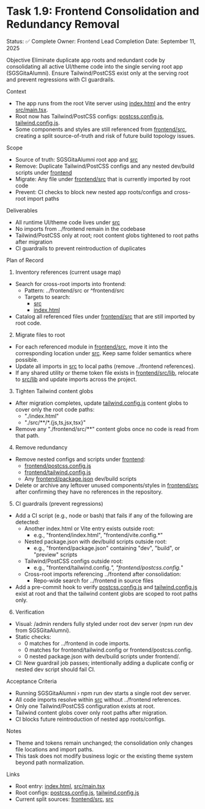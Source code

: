 # Task 1.9: Frontend Consolidation and Redundancy Removal

Status: ✅ Complete
Owner: Frontend Lead
Completion Date: September 11, 2025

Objective
Eliminate duplicate app roots and redundant code by consolidating all active UI/theme code into the single serving root app (SGSGitaAlumni). Ensure Tailwind/PostCSS exist only at the serving root and prevent regressions with CI guardrails.

Context
- The app runs from the root Vite server using [index.html](SGSGitaAlumni/index.html) and the entry [src/main.tsx](SGSGitaAlumni/src/main.tsx:1).
- Root now has Tailwind/PostCSS configs: [postcss.config.js](SGSGitaAlumni/postcss.config.js), [tailwind.config.js](SGSGitaAlumni/tailwind.config.js).
- Some components and styles are still referenced from [frontend/src](SGSGitaAlumni/frontend/src), creating a split source-of-truth and risk of future build topology issues.

Scope
- Source of truth: SGSGitaAlumni root app and [src](SGSGitaAlumni/src)
- Remove: Duplicate Tailwind/PostCSS configs and any nested dev/build scripts under [frontend](SGSGitaAlumni/frontend)
- Migrate: Any file under [frontend/src](SGSGitaAlumni/frontend/src) that is currently imported by root code
- Prevent: CI checks to block new nested app roots/configs and cross-root import paths

Deliverables
- All runtime UI/theme code lives under [src](SGSGitaAlumni/src)
- No imports from ../frontend remain in the codebase
- Tailwind/PostCSS only at root; root content globs tightened to root paths after migration
- CI guardrails to prevent reintroduction of duplicates

Plan of Record

1) Inventory references (current usage map)
- Search for cross-root imports into frontend:
  - Pattern: ../frontend/src or ^frontend/src
  - Targets to search:
    - [src](SGSGitaAlumni/src)
    - [index.html](SGSGitaAlumni/index.html)
- Catalog all referenced files under [frontend/src](SGSGitaAlumni/frontend/src) that are still imported by root code.

2) Migrate files to root
- For each referenced module in [frontend/src](SGSGitaAlumni/frontend/src), move it into the corresponding location under [src](SGSGitaAlumni/src). Keep same folder semantics where possible.
- Update all imports in [src](SGSGitaAlumni/src) to local paths (remove ../frontend references).
- If any shared utility or theme token file exists in [frontend/src/lib](SGSGitaAlumni/frontend/src/lib), relocate to [src/lib](SGSGitaAlumni/src/lib) and update imports across the project.

3) Tighten Tailwind content globs
- After migration completes, update [tailwind.config.js](SGSGitaAlumni/tailwind.config.js) content globs to cover only the root code paths:
  - "./index.html"
  - "./src/**/*.{js,ts,jsx,tsx}"
- Remove any "./frontend/src/**" content globs once no code is read from that path.

4) Remove redundancy
- Remove nested configs and scripts under [frontend](SGSGitaAlumni/frontend):
  - [frontend/postcss.config.js](SGSGitaAlumni/frontend/postcss.config.js)
  - [frontend/tailwind.config.js](SGSGitaAlumni/frontend/tailwind.config.js)
  - Any [frontend/package.json](SGSGitaAlumni/frontend/package.json) dev/build scripts
- Delete or archive any leftover unused components/styles in [frontend/src](SGSGitaAlumni/frontend/src) after confirming they have no references in the repository.

5) CI guardrails (prevent regressions)
- Add a CI script (e.g., node or bash) that fails if any of the following are detected:
  - Another index.html or Vite entry exists outside root:
    - e.g., "frontend/index.html", "frontend/vite.config.*"
  - Nested package.json with dev/build scripts outside root:
    - e.g., "frontend/package.json" containing "dev", "build", or "preview" scripts
  - Tailwind/PostCSS configs outside root:
    - e.g., "frontend/tailwind.config.*", "frontend/postcss.config.*"
  - Cross-root imports referencing ../frontend after consolidation:
    - Repo-wide search for ../frontend in source files
- Add a pre-commit hook to verify [postcss.config.js](SGSGitaAlumni/postcss.config.js) and [tailwind.config.js](SGSGitaAlumni/tailwind.config.js) exist at root and that the tailwind content globs are scoped to root paths only.

6) Verification
- Visual: /admin renders fully styled under root dev server (npm run dev from SGSGitaAlumni).
- Static checks:
  - 0 matches for ../frontend in code imports.
  - 0 matches for frontend/tailwind.config or frontend/postcss.config.
  - 0 nested package.json with dev/build scripts under frontend/.
- CI: New guardrail job passes; intentionally adding a duplicate config or nested dev script should fail CI.

Acceptance Criteria
- Running SGSGitaAlumni › npm run dev starts a single root dev server.
- All code imports resolve within [src](SGSGitaAlumni/src) without ../frontend references.
- Only one Tailwind/PostCSS configuration exists at root.
- Tailwind content globs cover only root paths after migration.
- CI blocks future reintroduction of nested app roots/configs.

Notes
- Theme and tokens remain unchanged; the consolidation only changes file locations and import paths.
- This task does not modify business logic or the existing theme system beyond path normalization.

Links
- Root entry: [index.html](SGSGitaAlumni/index.html), [src/main.tsx](SGSGitaAlumni/src/main.tsx:1)
- Root configs: [postcss.config.js](SGSGitaAlumni/postcss.config.js), [tailwind.config.js](SGSGitaAlumni/tailwind.config.js)
- Current split sources: [frontend/src](SGSGitaAlumni/frontend/src), [src](SGSGitaAlumni/src)